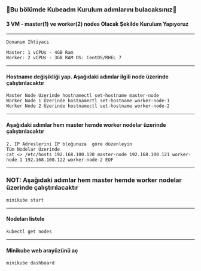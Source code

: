 ### 📗Bu bölümde Kubeadm Kurulum adımlarını bulacaksınız📗

#### 3 VM - master(1) ve worker(2) nodes Olacak Şekilde Kurulum Yapıyoruz
***
```
Donanım İhtiyacı

Master: 1 vCPUs - 4GB Ram
Worker: 2 vCPUs - 3GB RAM OS: CentOS/RHEL 7
```
***
#### Hostname değişikliği yap. Aşağıdaki adımlar ilgili node üzerinde çalıştırılacaktır
```
Master Node Üzerinde hostnamectl set-hostname master-node
Worker Node 1 Üzerinde hostnamectl set-hostname worker-node-1
Worker Node 2 Üzerinde hostnamectl set-hostname worker-node-2
```
***
#### Aşağıdaki adımlar hem master hemde worker nodelar üzerinde çalıştırılacaktır
```
2. IP Adreslerini IP bloğunuza  göre düzenleyin
Tüm Nodelar Üzerinde
cat <> /etc/hosts 192.168.100.120 master-node 192.168.100.121 worker-node-1 192.168.100.122 worker-node-2 EOF
```
***
### NOT: Aşağıdaki adımlar hem master hemde worker nodelar üzerinde  çalıştırılacaktır
```
minikube start
```
***
#### Nodeları listele
```
kubectl get nodes
```
***
#### Minikube web arayüzünü aç
```
minikube dashboard
```
